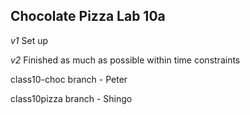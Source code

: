 ## Chocolate Pizza Lab 10a

_v1_ Set up

_v2_ Finished as much as possible within time constraints

class10-choc branch - Peter

class10pizza branch - Shingo